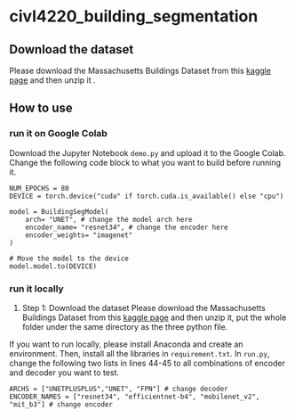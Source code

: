 # civl4220_building_segmentation

## Download the dataset
Please download the Massachusetts Buildings Dataset from this [kaggle page](https://www.kaggle.com/datasets/balraj98/massachusetts-buildings-dataset/data?select=png) and then unzip it . 

## How to use
### run it on Google Colab
Download the Jupyter Notebook `demo.py` and upload it to the Google Colab. Change the following code block to what you want to build before running it.
```{python}
NUM_EPOCHS = 80
DEVICE = torch.device("cuda" if torch.cuda.is_available() else "cpu")

model = BuildingSegModel(
    arch= "UNET", # change the model arch here
    encoder_name= "resnet34", # change the encoder here
    encoder_weights= "imagenet"
)

# Move the model to the device
model.model.to(DEVICE)
```
### run it locally
1. Step 1: Download the dataset
Please download the Massachusetts Buildings Dataset from this [kaggle page](https://www.kaggle.com/datasets/balraj98/massachusetts-buildings-dataset/data?select=png) and then unzip it, put the whole folder under the same directory as the three python file. 

If you want to run locally, please install Anaconda and create an environment. Then, install all the libraries in `requirement.txt`.
In `run.py`, change the following two lists in lines 44-45  to all combinations of encoder and decoder you want to test.
```{python}
ARCHS = ["UNETPLUSPLUS","UNET", "FPN"] # change decoder
ENCODER_NAMES = ["resnet34", "efficientnet-b4", "mobilenet_v2", "mit_b3"] # change encoder
```



